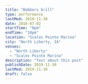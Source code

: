 ```yaml
---
title: "Bobbers Grill"
type: performance
lastMod: 2019-11-30
date: 2016-07-02
startTime: "6pm"
endTime: "10pm"
location: "Scales Pointe Marina"
city: "North Liberty, IA"
venues:
  - "North Liberty"
  - "Scales Pointe Marina"
description: "Text about this post"
publishDate: 2019-11-30
lastMod: 2019-11-30
draft: false
---
```


